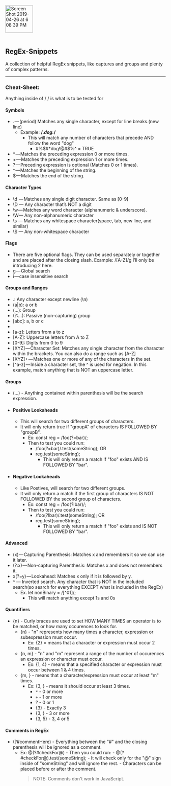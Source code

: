 <img width="86" alt="Screen Shot 2019-04-26 at 6 08 39 PM" src="https://user-images.githubusercontent.com/41505038/56842802-833c0f80-684e-11e9-92bb-db9a5fcab1b9.png">

<br/>
<br/>

## RegEx-Snippets

A collection of helpful RegEx snippets, like captures and groups and plenty of complex patterns.

---

### Cheat-Sheet:

Anything inside of / / is what is to be tested for

#### Symbols

- . — (period) Matches any single character, except for line breaks.(new line)
  - Example: __/.*dog.*/__ 
    - This will match any number of characters that precede AND follow the word "dog" 
      - #%$#*dog!@#$%^ = TRUE
- \* — Matches the preceding expression 0 or more times.
- + — Matches the preceding expression 1 or more times.
- ? — Preceding expression is optional (Matches 0 or 1 times).
- ^ — Matches the beginning of the string.
- \$ — Matches the end of the string.

#### Character Types

- \d  — Matches any single digit character. Same as [0-9]
- \D — Any character that’s NOT a digit
- \w — Matches any word character (alphanumeric & underscore).
- \W— Any non-alphanumeric character
- \s — Matches any whitespace character(space, tab, new line, and similar)
- \S — Any non-whitespace character

#### Flags

- There are five optional flags. They can be used separately or together and are placed after the closing slash. Example: /[A-Z]/g I’ll only be introducing 2 here.
- g — Global search
- i — case insensitive search

#### Groups and Ranges

- .: Any character except newline (\n)
- (a|b): a or b
- (…): Group
- (?:…): Passive (non-c­apt­uring) group
- [abc]: a, b or c
- [^abc]: Not a, b or c
- [a-z]: Letters from a to z
- [A-Z]: Uppercase letters from A to Z
- [0-9]: Digits from 0 to 9
- [XYZ] — Character Set: Matches any single character from the character within the brackets. You can also do a range such as [A-Z]
- [XYZ]+ — Matches one or more of any of the characters in the set.
- [^a-z] — Inside a character set, the ^ is used for negation. In this example, match anything that is NOT an uppercase letter.

#### Groups

- (...) - Anything contained within parenthesis will be the search expression.
- #### Positive Lookaheads
  - This will search for two different groups of characters.
  - It will only return true if "groupA" of characters IS FOLLOWED BY "groupB".
    - Ex: const reg = /foo(?=bar)/;
    - Then to test you could run:
      - /foo(?=bar)/.test(someString); OR
      - reg.test(someString);
        - This will only return a match if "foo" exists AND IS FOLLOWED BY "bar".
- #### Negative Lookaheads
  - Like Postives, will search for two different groups.
  - It will only return a match if the first group of characters IS NOT FOLLOWED BY the second group of characters.
    - Ex: const reg = /foo(?!bar)/;
    - Then to test you could run:
      - /foo(?!bar)/.test(someString); OR
      - reg.test(someString);
        - This will only return a match if "foo" exists and IS NOT FOLLOWED BY "bar".

#### Advanced

- (x) — Capturing Parenthesis: Matches x and remembers it so we can use it later.
- (?:x) — Non-capturing Parenthesis: Matches x and does not remembers it.
- x(?=y) — Lookahead: Matches x only if it is followed by y.
- ^ — Inverted search. Any character that is NOT in the included search(so search for everything EXCEPT what is included in the RegEx)
  - Ex. let nonBinary = /[^01]/;
    - This will match anything except 1s and 0s

#### Quantifiers

- {n} - Curly braces are used to set HOW MANY TIMES an operator is to be matched, or how many occurences to look for.
  - {n} - "n" represents how many times a character, expression or subexpression must occur.
    - Ex: {2} = means that a character or expression must occur 2 times.
  * {n, m} - "n" and "m" represent a range of the number of occurences an expression or character must occur.
    - Ex: {1, 4} - means that a specified character or expression must occur between 1 & 4 times.
  * {m, } - means that a character/expression must occur at least "m" times.
    - Ex: {3, } - means it should occur at least 3 times.
      - `*` - 0 or more
      - `+` - 1 or more
      - ? - 0 or 1
      - {3} - Exactly 3
      - {3, } - 3 or more
      - {3, 5} - 3, 4 or 5

#### Comments in RegEx

- (?#commentHere) - Everything between the "#" and the closing parenthesis will be ignored as a comment.
  - Ex: @(?#checkFor@) - Then you could run: - @(?#checkFor@).test(someString); - It will check only for the "@" sign inside of "someString" and will ignore the rest. - Characters can be placed before or after the comment.
    > NOTE: Comments don't work in JavaScript.
